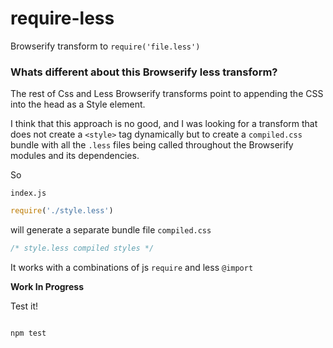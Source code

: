 require-less
============

Browserify transform to `require('file.less')`


### Whats different about this Browserify less transform?

The rest of Css and Less Browserify transforms point
to appending the CSS into the head as a Style element.

I think that this approach is no good, and I was looking for
a transform that does not create a `<style>` tag dynamically
but to create a `compiled.css` bundle with all the `.less` files
being called throughout the Browserify modules and its dependencies.

So

`index.js`

```javascript
require('./style.less')
```

will generate a separate bundle file `compiled.css`
```css
/* style.less compiled styles */
```


It works with a combinations of js `require` and less `@import`

**Work In Progress**




Test it!

```bash

npm test

```